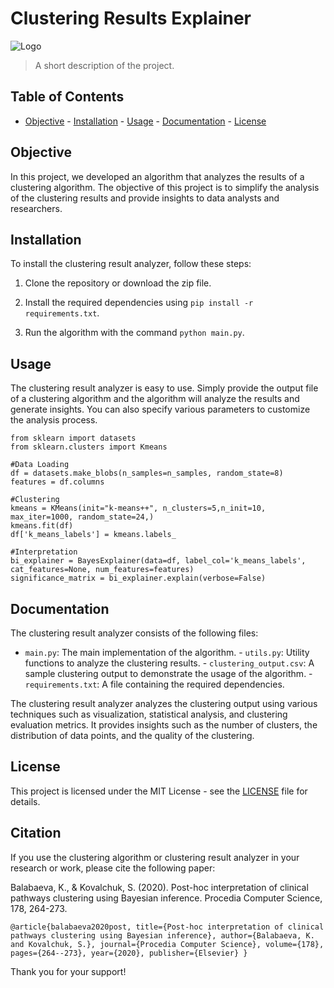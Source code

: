 # Clustering Results Explainer

![Logo](logo.png)

> A short description of the project.

## Table of Contents

- [Objective](#objective) - [Installation](#installation) - [Usage](#usage) - [Documentation](#documentation) - [License](#license)

## Objective

In this project, we developed an algorithm that analyzes the results of a clustering algorithm. The objective of this project is to simplify the analysis of the clustering results and provide insights to data analysts and researchers.

## Installation

To install the clustering result analyzer, follow these steps:

1. Clone the repository or download the zip file. 

2. Install the required dependencies using `pip install -r requirements.txt`. 

3. Run the algorithm with the command `python main.py`.

## Usage

The clustering result analyzer is easy to use. Simply provide the output file of a clustering algorithm and the algorithm will analyze the results and generate insights. You can also specify various parameters to customize the analysis process.

```
from sklearn import datasets
from sklearn.clusters import Kmeans

#Data Loading
df = datasets.make_blobs(n_samples=n_samples, random_state=8)
features = df.columns

#Clustering
kmeans = KMeans(init="k-means++", n_clusters=5,n_init=10, max_iter=1000, random_state=24,)
kmeans.fit(df)
df['k_means_labels'] = kmeans.labels_

#Interpretation
bi_explainer = BayesExplainer(data=df, label_col='k_means_labels', cat_features=None, num_features=features)
significance_matrix = bi_explainer.explain(verbose=False)

```

## Documentation

The clustering result analyzer consists of the following files:

- `main.py`: The main implementation of the algorithm. - `utils.py`: Utility functions to analyze the clustering results. - `clustering_output.csv`: A sample clustering output to demonstrate the usage of the algorithm. - `requirements.txt`: A file containing the required dependencies.

The clustering result analyzer analyzes the clustering output using various techniques such as visualization, statistical analysis, and clustering evaluation metrics. It provides insights such as the number of clusters, the distribution of data points, and the quality of the clustering.

## License

This project is licensed under the MIT License - see the [LICENSE](LICENSE) file for details.

## Citation

If you use the clustering algorithm or clustering result analyzer in your research or work, please cite the following paper:

Balabaeva, K., & Kovalchuk, S. (2020). Post-hoc interpretation of clinical pathways clustering using Bayesian inference. Procedia Computer Science, 178, 264-273.

``` @article{balabaeva2020post, title={Post-hoc interpretation of clinical pathways clustering using Bayesian inference}, author={Balabaeva, K. and Kovalchuk, S.}, journal={Procedia Computer Science}, volume={178}, pages={264--273}, year={2020}, publisher={Elsevier} } ```

Thank you for your support!
